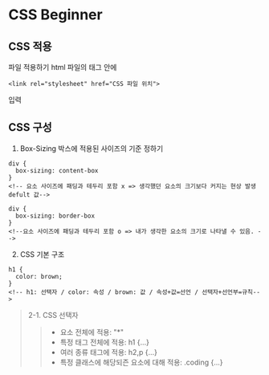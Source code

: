 # CSS Beginner

## CSS 적용

파일 적용하기
html 파일의 <head>태그 안에

```
<link rel="stylesheet" href="CSS 파일 위치">
```

입력

## CSS 구성

1. Box-Sizing
   박스에 적용된 사이즈의 기준 정하기

```
div {
  box-sizing: content-box
}
<!-- 요소 사이즈에 패딩과 테두리 포함 x => 생각했던 요소의 크기보다 커지는 현상 발생
defult 값-->
```

```
div {
  box-sizing: border-box
}
<!--요소 사이즈에 패딩과 테두리 포함 o => 내가 생각한 요소의 크기로 나타낼 수 있음. -->
```

2. CSS 기본 구조

```
h1 {
  color: brown;
}
<!-- h1: 선택자 / color: 속성 / brown: 값 / 속성+값=선언 / 선택자+선언부=규칙-->
```

> 2-1. CSS 선택자
>
> > - 요소 전체에 적용: "\*"
> > - 특정 태그 전체에 적용: h1 {...}
> > - 여러 종류 태그에 적용: h2,p {...}
> > - 특정 클래스에 해당되즌 요소에 대해 적용: .coding {...}
